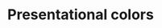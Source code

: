 ---
layout: '../../layouts/MarkdownPostLayout.astro'
title: "Presentational colors"
url: "https://uxdesign.cc/presentational-colors-d2b0dfedeee9"
published: "2023-06-01"
excerpt: "Design tokens for data visualization and more"
---